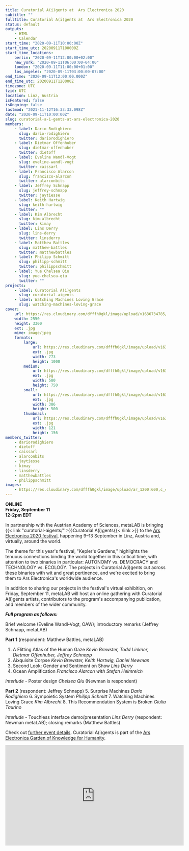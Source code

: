 ```yaml
---
title: Curatorial A(i)gents at  Ars Electronica 2020
subtitle: ""
fulltitle: Curatorial A(i)gents at  Ars Electronica 2020
status: default
outputs:
    - HTML
    - Calendar
start_time: "2020-09-11T10:00:00Z"
start_time_utc: 20200911T100000Z
start_time_locations:
    berlin: "2020-09-11T12:00:00+02:00"
    new_york: "2020-09-11T06:00:00-04:00"
    london: "2020-09-11T11:00:00+01:00"
    los_angeles: "2020-09-11T03:00:00-07:00"
end_time: "2020-09-11T12:00:00.000Z"
end_time_utc: 20200911T120000Z
timezone: UTC
tzid: UTC
location: Linz, Austria
isFeatured: false
isOngoing: false
lastmod: "2021-11-12T16:33:33.098Z"
date: "2020-09-11T10:00:00Z"
slug: curatorial-a-i-gents-at-ars-electronica-2020
members:
    - label: Dario Rodighiero
      slug: dario-rodighiero
      twitter: dariorodighiero
    - label: Dietmar Offenhuber
      slug: dietmar-offenhuber
      twitter: dietoff
    - label: Eveline Wandl-Vogt
      slug: eveline-wandl-vogt
      twitter: caissarl
    - label: Francisco Alarcon
      slug: francisco-alarcon
      twitter: alarconbits
    - label: Jeffrey Schnapp
      slug: jeffrey-schnapp
      twitter: jaytiesse
    - label: Keith Hartwig
      slug: keith-hartwig
      twitter: ""
    - label: Kim Albrecht
      slug: kim-albrecht
      twitter: kimay
    - label: Lins Derry
      slug: lins-derry
      twitter: linsderry
    - label: Matthew Battles
      slug: matthew-battles
      twitter: matthewbattles
    - label: Philipp Schmitt
      slug: philipp-schmitt
      twitter: philippschmitt
    - label: Yue Chelsea Qiu
      slug: yue-chelsea-qiu
      twitter: ""
projects:
    - label: Curatorial A(i)gents
      slug: curatorial-aigents
    - label: Watching Machines Loving Grace
      slug: watching-machines-loving-grace
cover:
    url: https://res.cloudinary.com/dfffh0gkl/image/upload/v1636734785/img0_2_7e307aa3ff.jpg
    width: 2550
    height: 3300
    ext: .jpg
    mime: image/jpeg
    formats:
        large:
            url: https://res.cloudinary.com/dfffh0gkl/image/upload/v1636734786/large_img0_2_7e307aa3ff.jpg
            ext: .jpg
            width: 773
            height: 1000
        medium:
            url: https://res.cloudinary.com/dfffh0gkl/image/upload/v1636734786/medium_img0_2_7e307aa3ff.jpg
            ext: .jpg
            width: 580
            height: 750
        small:
            url: https://res.cloudinary.com/dfffh0gkl/image/upload/v1636734786/small_img0_2_7e307aa3ff.jpg
            ext: .jpg
            width: 386
            height: 500
        thumbnail:
            url: https://res.cloudinary.com/dfffh0gkl/image/upload/v1636734785/thumbnail_img0_2_7e307aa3ff.jpg
            ext: .jpg
            width: 121
            height: 156
members_twitter:
    - dariorodighiero
    - dietoff
    - caissarl
    - alarconbits
    - jaytiesse
    - kimay
    - linsderry
    - matthewbattles
    - philippschmitt
images:
    - https://res.cloudinary.com/dfffh0gkl/image/upload/ar_1200:600,c_crop/c_limit,h_1200,w_600/v1636734785/img0_2_7e307aa3ff.jpg
---
```

**ONLINE<br />
Friday, September 11<br />
12-2pm EDT** 

In partnership with the Austrian Academy of Sciences, metaLAB is bringing {{< link "curatorial-aigents/" >}}Curatorial A(i)gents{{< /link >}} to the [Ars Electronica 2020 festival](https://ars.electronica.art/keplersgardens/en/), happening 9–13 September in Linz, Austria and, virtually, around the world. 

The theme for this year's festival, "Kepler's Gardens," highlights the tenuous connections binding the world together in this critical time, with attention to two binaries in particular: AUTONOMY vs. DEMOCRACY and TECHNOLOGY vs. ECOLOGY. The projects in Curatorial A(i)gents cut across these binaries with wit and great pertinence, and we're excited to bring them to Ars Electronica's worldwide audience.


In addition to sharing our projects in the festival's virtual exhibition, on Friday, September 11, metaLAB will host an online gathering with Curatorial A(i)gents artists, contributors to the program's accompanying publication, and members of the wider community. 

***Full program as follows:***

Brief welcome (Eveline Wandl-Vogt, OAW); introductory remarks (Jeffrey Schnapp, metaLAB)

**Part 1** (respondent: Matthew Battles, metaLAB)
1. A Flitting Atlas of the Human Gaze *Kevin Brewster, Todd Linkner, Dietmar Offenhuber, Jeffrey Schnapp*
2. Aixquisite Corpse *Kevin Brewster, Keith Hartwig, Daniel Newman*
3. Second Look: Gender and Sentiment on Show *Lins Derry*
4. Ocean Amplification *Francisco Alarcon with Stefan Helmreich*

*interlude* - Poster design *Chelsea Qiu* (Newman is respondent)

**Part 2** (respondent: Jeffrey Schnapp)
5. Surprise Machines *Dario Rodighiero*
6. Sympoietic System *Philipp Schmitt*
7. Watching Machines Loving Grace *Kim Albrecht*
8. This Recommendation System is Broken *Giulia Taurino*

*interlude* - Touchless interface demo/presentation *Lins Derry* (respondent: Newman metaLAB); closing remarks (Matthew Battles)

Check out [further event details](https://ars.electronica.art/keplersgardens/en/aigents/). 
Curatorial A(i)gents is part of the [Ars Electronica Garden of Knowledge for Humanity](https://ars.electronica.art/keplersgardens/en/knowledge-for-humanity/).

<iframe width="560" height="315" src="https://www.youtube.com/embed/jqwzyOYOu9U" frameborder="0" allow="accelerometer; autoplay; encrypted-media; gyroscope; picture-in-picture" allowfullscreen></iframe>